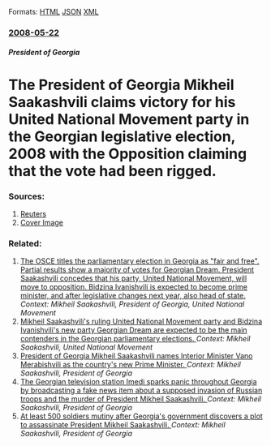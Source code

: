 
Formats: [HTML](/news/2008/05/22/the-president-of-georgia-mikheil-saakashvili-claims-victory-for-his-united-national-movement-party-in-the-georgian-legislative-election-20.html)  [JSON](/news/2008/05/22/the-president-of-georgia-mikheil-saakashvili-claims-victory-for-his-united-national-movement-party-in-the-georgian-legislative-election-20.json)  [XML](/news/2008/05/22/the-president-of-georgia-mikheil-saakashvili-claims-victory-for-his-united-national-movement-party-in-the-georgian-legislative-election-20.xml)  

### [2008-05-22](/news/2008/05/22/index.md)

##### President of Georgia
#  The President of Georgia Mikheil Saakashvili claims victory for his United National Movement party in the Georgian legislative election, 2008 with the Opposition claiming that the vote had been rigged. 




### Sources:

1. [Reuters](https://www.reuters.com/article/topNews/idUSL2166397920080522?feedType=RSS&feedName=topNews)
1. [Cover Image](https://s1.reutersmedia.net/resources/r/?m=02&d=20080522&t=2&i=4486131&w=&fh=545px&fw=&ll=&pl=&sq=&r=2008-05-22T003459Z_01_L21663979_RTRUKOP_0_PICTURE0)

### Related:

1. [The OSCE titles the parliamentary election in Georgia as "fair and free". Partial results show a majority of votes for Georgian Dream. President Saakashvili concedes that his party, United National Movement, will move to opposition. Bidzina Ivanishvili is expected to become prime minister, and after legislative changes next year, also head of state. ](/news/2012/10/2/the-osce-titles-the-parliamentary-election-in-georgia-as-fair-and-free-partial-results-show-a-majority-of-votes-for-georgian-dream-presi.md) _Context: Mikheil Saakashvili, President of Georgia, United National Movement_
2. [Mikheil Saakashvili's ruling United National Movement party and Bidzina Ivanishvili's new party Georgian Dream are expected to be the main contenders in the Georgian parliamentary elections. ](/news/2012/10/1/mikheil-saakashvili-s-ruling-united-national-movement-party-and-bidzina-ivanishvili-s-new-party-georgian-dream-are-expected-to-be-the-main-c.md) _Context: Mikheil Saakashvili, United National Movement_
3. [President of Georgia Mikheil Saakashvili names Interior Minister Vano Merabishvili as the country's new Prime Minister. ](/news/2012/06/30/president-of-georgia-mikheil-saakashvili-names-interior-minister-vano-merabishvili-as-the-country-s-new-prime-minister.md) _Context: Mikheil Saakashvili, President of Georgia_
4. [The Georgian television station Imedi sparks panic throughout Georgia by broadcasting a fake news item about a supposed invasion of Russian troops and the murder of President Mikheil Saakashvili. ](/news/2010/03/13/the-georgian-television-station-imedi-sparks-panic-throughout-georgia-by-broadcasting-a-fake-news-item-about-a-supposed-invasion-of-russian.md) _Context: Mikheil Saakashvili, President of Georgia_
5. [ At least 500 soldiers mutiny after Georgia's government discovers a plot to assassinate President Mikheil Saakashvili. ](/news/2009/05/5/at-least-500-soldiers-mutiny-after-georgia-s-government-discovers-a-plot-to-assassinate-president-mikheil-saakashvili.md) _Context: Mikheil Saakashvili, President of Georgia_

